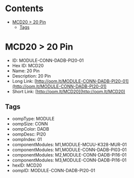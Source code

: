 



Contents
========

* [MCD20 > 20 Pin](#mcd20--20-pin)
	* [Tags](#tags)

# MCD20 > 20 Pin

- ID: MODULE-CONN-DADB-PI20-01
- Hex ID: MCD20
- Name: 20 Pin
- Description: 20 Pin
- Long Link: [http://oom.lt/MODULE-CONN-DADB-PI20-01](http://oom.lt/MODULE-CONN-DADB-PI20-01)
- Short Link: [http://oom.lt/MCD20](http://oom.lt/MCD20)

## Tags

- oompType: MODULE
- oompSize: CONN
- oompColor: DADB
- oompDesc: PI20
- oompIndex: 01
- componentModules: M1,MODULE-MCUU-K328-MUR-01
- componentModules: M1,MODULE-CONN-DADB-PI03-01
- componentModules: M2,MODULE-CONN-DADB-PI16-01
- componentModules: M3,MODULE-CONN-DADB-PI16-01
- hexID: MCD20
- oompID: MODULE-CONN-DADB-PI20-01

